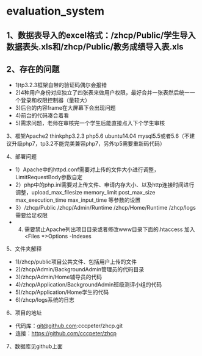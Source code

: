 # evaluation_system  
## 1、数据表导入的excel格式：/zhcp/Public/学生导入数据表头.xls和/zhcp/Public/教务成绩导入表.xls  
## 2、存在的问题  
* 1)tp3.2.3框架自带的验证码偶尔会报错  
* 2)4种用户身份对应独立了四张表来做用户权限，最好合并一张表然后统一一个登录和权限控制器（量较大）  
* 3)后台的内容frame在大屏幕下会出现问题  
* 4)前台的代码凑合着看  
* 5)需求问题，老师在审核完一个学生后能直接点入下个学生审核   
  
3、框架Apache2 thinkphp3.2.3 php5.6 ubuntu14.04 mysql5.5或者5.6（不建议升级php7，tp3.2不能完美兼容php7，另外tp5需要重新码代码）  
  
4、部署问题  
* 1）Apache中的httpd.conf需要对上传的文件大小进行调整，LimitRequestBody参数自定  
* 2）php中的php.ini需要对上传文件、申请内存大小、以及http连接时间进行调整，upload_max_filesize memory_limit post_max_size max_execution_time  max_input_time 等参数的设置  
* 3）/zhcp/Public /zhcp/Admin/Runtime /zhcp/Home/Runtime /zhcp/logs需要给足权限  
* 4)  需要禁止Apache列出项目目录或者修改www目录下面的.htaccess 加入<Files *>Options -Indexes</Files>  
	  
5、文件夹解释  
* 1)/zhcp/public项目公共文件、包括用户上传的文件  
* 2)/zhcp/Admin/BackgroundAdmin管理员的代码目录  
* 3)/zhcp/Admin/Home辅导员的代码  
* 4)/zhcp/Application/BackgroundAdmin班级测评小组的代码  
* 5)/zhcp/Application/Home学生的代码  
* 6)/zhcp/logs系统的日志  
  
6、项目的地址  
* 代码库：git@github.com:cccpeter/zhcp.git  
* 连接：https://github.com/cccpeter/zhcp  
  
7、数据库见github上面  
	
